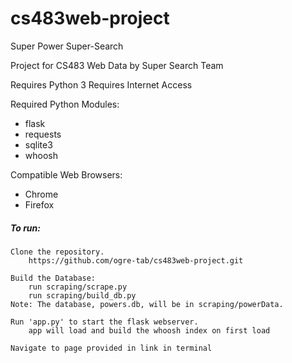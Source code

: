 # cs483web-project
Super Power Super-Search

Project for CS483 Web Data by Super Search Team

Requires Python 3
Requires Internet Access

Required Python Modules:
* flask
* requests
* sqlite3
* whoosh

Compatible Web Browsers:
* Chrome
* Firefox

##### To run:
	Clone the repository.
		https://github.com/ogre-tab/cs483web-project.git
	
	Build the Database:
		run scraping/scrape.py
		run scraping/build_db.py
	Note: The database, powers.db, will be in scraping/powerData.
	
	Run 'app.py' to start the flask webserver.
		app will load and build the whoosh index on first load
	
	Navigate to page provided in link in terminal

